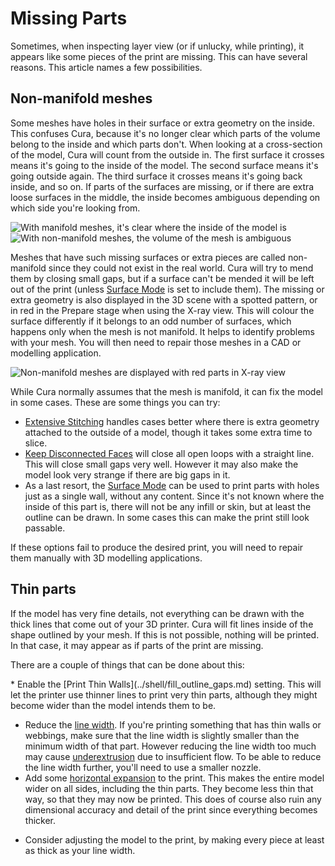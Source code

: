 Missing Parts
====
Sometimes, when inspecting layer view (or if unlucky, while printing), it appears like some pieces of the print are missing. This can have several reasons. This article names a few possibilities.

Non-manifold meshes
----
Some meshes have holes in their surface or extra geometry on the inside. This confuses Cura, because it's no longer clear which parts of the volume belong to the inside and which parts don't. When looking at a cross-section of the model, Cura will count from the outside in. The first surface it crosses means it's going to the inside of the model. The second surface means it's going outside again. The third surface it crosses means it's going back inside, and so on. If parts of the surfaces are missing, or if there are extra loose surfaces in the middle, the inside becomes ambiguous depending on which side you're looking from.

![With manifold meshes, it's clear where the inside of the model is](../images/manifold_correct.svg)
![With non-manifold meshes, the volume of the mesh is ambiguous](../images/manifold_incorrect.svg)

Meshes that have such missing surfaces or extra pieces are called non-manifold since they could not exist in the real world. Cura will try to mend them by closing small gaps, but if a surface can't be mended it will be left out of the print (unless [Surface Mode](../blackmagic/magic_mesh_surface_mode.md) is set to include them). The missing or extra geometry is also displayed in the 3D scene with a spotted pattern, or in red in the Prepare stage when using the X-ray view. This will colour the surface differently if it belongs to an odd number of surfaces, which happens only when the mesh is not manifold. It helps to identify problems with your mesh. You will then need to repair those meshes in a CAD or modelling application.

![Non-manifold meshes are displayed with red parts in X-ray view](../images/x_ray.png)

While Cura normally assumes that the mesh is manifold, it can fix the model in some cases. These are some things you can try:
* [Extensive Stitching](../meshfix/meshfix_extensive_stitching.md) handles cases better where there is extra geometry attached to the outside of a model, though it takes some extra time to slice.
* [Keep Disconnected Faces](../meshfix/meshfix_keep_open_polygons.md) will close all open loops with a straight line. This will close small gaps very well. However it may also make the model look very strange if there are big gaps in it.
* As a last resort, the [Surface Mode](../blackmagic/magic_mesh_surface_mode.md) can be used to print parts with holes just as a single wall, without any content. Since it's not known where the inside of this part is, there will not be any infill or skin, but at least the outline can be drawn. In some cases this can make the print still look passable.

If these options fail to produce the desired print, you will need to repair them manually with 3D modelling applications.

Thin parts
----
If the model has very fine details, not everything can be drawn with the thick lines that come out of your 3D printer. Cura will fit lines inside of the shape outlined by your mesh. If this is not possible, nothing will be printed. In that case, it may appear as if parts of the print are missing.

There are a couple of things that can be done about this:
<!--if cura_version>=5.0-->* Enable the [Print Thin Walls](../shell/fill_outline_gaps.md) setting. This will let the printer use thinner lines to print very thin parts, although they might become wider than the model intends them to be.<!--endif-->
* Reduce the [line width](../resolution/line_width.md). If you're printing something that has thin walls or webbings, make sure that the line width is slightly smaller than the minimum width of that part. However reducing the line width too much may cause [underextrusion](underextrusion.md) due to insufficient flow. To be able to reduce the line width further, you'll need to use a smaller nozzle.
* Add some [horizontal expansion](../shell/xy_offset.md) to the print. This makes the entire model wider on all sides, including the thin parts. They become less thin that way, so that they may now be printed. This does of course also ruin any dimensional accuracy and detail of the print since everything becomes thicker.
<!--if cura_version<5.0:* Enable the [Print Thin Walls](../shell/fill_outline_gaps.md) setting. This will attempt to fill the thin parts with very small lines without reducing the line width of the rest of the model. However this does cause big changes in the flow rate of the material and may not always fill the walls with nice, even lines.-->
* Consider adjusting the model to the print, by making every piece at least as thick as your line width.